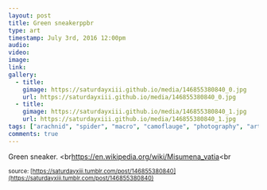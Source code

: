 ```yaml
---
layout: post
title: Green sneakerppbr
type: art
timestamp: July 3rd, 2016 12:00pm
audio: 
video: 
image: 
link: 
gallery:
  - title: 
    gimage: https://saturdayxiii.github.io/media/146855380840_0.jpg
    url: https://saturdayxiii.github.io/media/146855380840_0.jpg
  - title: 
    gimage: https://saturdayxiii.github.io/media/146855380840_1.jpg
    url: https://saturdayxiii.github.io/media/146855380840_1.jpg
tags: ["arachnid", "spider", "macro", "camoflauge", "photography", "art"]
comments: true
---
```


         
Green sneaker.
<br<a href="https://en.wikipedia.org/wiki/Misumena_vatia" target="_blank">https://en.wikipedia.org/wiki/Misumena_vatia</a><br 
  
<small>source: [https://saturdayxiii.tumblr.com/post/146855380840](https://saturdayxiii.tumblr.com/post/146855380840)</small>